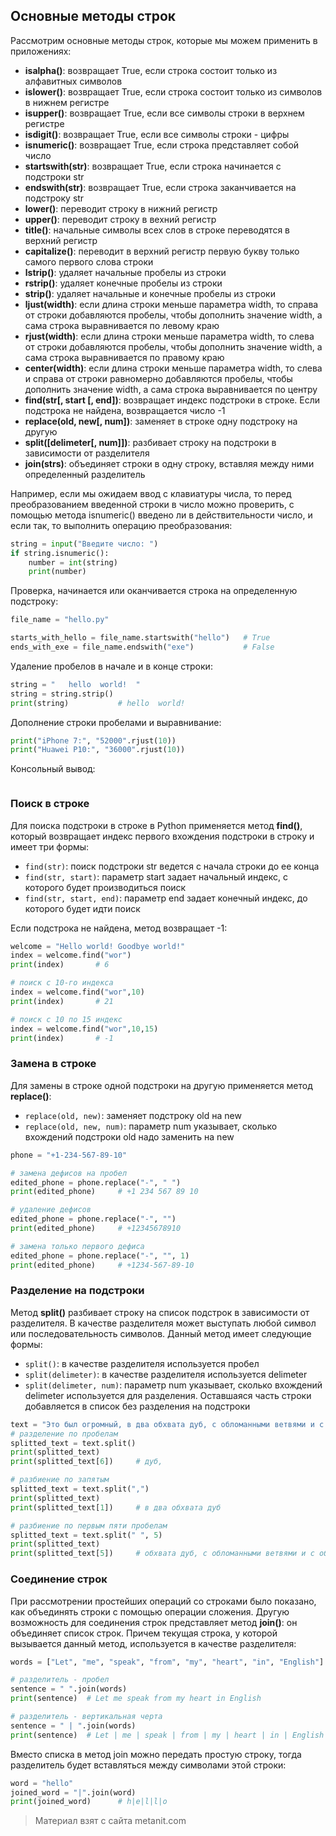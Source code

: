 ## Основные методы строк

Рассмотрим основные методы строк, которые мы можем применить в приложениях:
- **isalpha()**: возвращает True, если строка состоит только из алфавитных символов
- **islower()**: возвращает True, если строка состоит только из символов в нижнем регистре
- **isupper()**: возвращает True, если все символы строки в верхнем регистре
- **isdigit()**: возвращает True, если все символы строки - цифры
- **isnumeric()**: возвращает True, если строка представляет собой число
- **startswith(str)**: возвращает True, если строка начинается с подстроки str
- **endswith(str)**: возвращает True, если строка заканчивается на подстроку str
- **lower()**: переводит строку в нижний регистр
- **upper()**: переводит строку в вехний регистр
- **title()**: начальные символы всех слов в строке переводятся в верхний регистр
- **capitalize()**: переводит в верхний регистр первую букву только самого первого слова строки
- **lstrip()**: удаляет начальные пробелы из строки
- **rstrip()**: удаляет конечные пробелы из строки
- **strip()**: удаляет начальные и конечные пробелы из строки
- **ljust(width)**: если длина строки меньше параметра width, то справа от строки добавляются пробелы, чтобы дополнить значение width, 
а сама строка выравнивается по левому краю
- **rjust(width)**: если длина строки меньше параметра width, то слева от строки добавляются пробелы, чтобы дополнить значение width, 
а сама строка выравнивается по правому краю
- **center(width)**: если длина строки меньше параметра width, то слева и справа от строки равномерно добавляются пробелы, 
чтобы дополнить значение width, а сама строка выравнивается по центру
- **find(str[, start [, end])**: возвращает индекс подстроки в строке. Если подстрока не найдена, возвращается число -1
- **replace(old, new[, num])**: заменяет в строке одну подстроку на другую
- **split([delimeter[, num]])**: разбивает строку на подстроки в зависимости от разделителя
- **join(strs)**: объединяет строки в одну строку, вставляя между ними определенный разделитель

Например, если мы ожидаем ввод с клавиатуры числа, то перед преобразованием введенной строки в число можно проверить, с помощью метода isnumeric() введено ли в действительности число, и если так, то выполнить операцию преобразования:

```py
string = input("Введите число: ")
if string.isnumeric():
    number = int(string)
    print(number)
```

Проверка, начинается или оканчивается строка на определенную подстроку:

```py
file_name = "hello.py"

starts_with_hello = file_name.startswith("hello")   # True
ends_with_exe = file_name.endswith("exe")           # False
```

Удаление пробелов в начале и в конце строки:

```py
string = "   hello  world!  "
string = string.strip()
print(string)           # hello  world!
```

Дополнение строки пробелами и выравнивание:

```py
print("iPhone 7:", "52000".rjust(10))
print("Huawei P10:", "36000".rjust(10))
```

Консольный вывод:

```

```

### Поиск в строке

Для поиска подстроки в строке в Python применяется метод **find()**, который возвращает индекс первого вхождения подстроки в строку и имеет три формы:
- `find(str)`: поиск подстроки str ведется с начала строки до ее конца
- `find(str, start)`: параметр start задает начальный индекс, с которого будет производиться поиск
- `find(str, start, end)`: параметр end задает конечный индекс, до которого будет идти поиск

Если подстрока не найдена, метод возвращает -1:

```py
welcome = "Hello world! Goodbye world!"
index = welcome.find("wor")
print(index)       # 6

# поиск с 10-го индекса
index = welcome.find("wor",10)
print(index)       # 21

# поиск с 10 по 15 индекс
index = welcome.find("wor",10,15)
print(index)       # -1
```

### Замена в строке

Для замены в строке одной подстроки на другую применяется метод **replace()**:
- `replace(old, new)`: заменяет подстроку old на new
- `replace(old, new, num)`: параметр num указывает, сколько вхождений подстроки old надо заменить на new

```py
phone = "+1-234-567-89-10"

# замена дефисов на пробел
edited_phone = phone.replace("-", " ")
print(edited_phone)     # +1 234 567 89 10

# удаление дефисов
edited_phone = phone.replace("-", "")
print(edited_phone)     # +12345678910

# замена только первого дефиса
edited_phone = phone.replace("-", "", 1)
print(edited_phone)     # +1234-567-89-10
```

### Разделение на подстроки

Метод **split()** разбивает строку на список подстрок в зависимости от разделителя. В качестве разделителя может выступать любой символ или последовательность символов. Данный метод имеет следующие формы:
- `split()`: в качестве разделителя используется пробел
- `split(delimeter)`: в качестве разделителя используется delimeter
- `split(delimeter, num)`: параметр num указывает, сколько вхождений delimeter используется для разделения. Оставшаяся часть строки добавляется 
в список без разделения на подстроки

```py
text = "Это был огромный, в два обхвата дуб, с обломанными ветвями и с обломанной корой"
# разделение по пробелам
splitted_text = text.split()
print(splitted_text)
print(splitted_text[6])     # дуб,

# разбиение по запятым
splitted_text = text.split(",")
print(splitted_text)
print(splitted_text[1])     # в два обхвата дуб

# разбиение по первым пяти пробелам
splitted_text = text.split(" ", 5)
print(splitted_text)        
print(splitted_text[5])     # обхвата дуб, с обломанными ветвями и с обломанной корой
```

### Соединение строк

При рассмотрении простейших операций со строками было показано, как объединять строки с помощью операции сложения. Другую возможность для соединения строк представляет метод **join()**: он объединяет список строк. Причем текущая строка, у которой вызывается данный метод, используется в качестве разделителя:

```py
words = ["Let", "me", "speak", "from", "my", "heart", "in", "English"]

# разделитель - пробел
sentence = " ".join(words)
print(sentence)  # Let me speak from my heart in English

# разделитель - вертикальная черта
sentence = " | ".join(words)
print(sentence)  # Let | me | speak | from | my | heart | in | English
```

Вместо списка в метод join можно передать простую строку, тогда разделитель будет вставляться между символами этой строки:

```py
word = "hello"
joined_word = "|".join(word)
print(joined_word)      # h|e|l|l|o
```


> Материал взят с сайта metanit.com